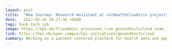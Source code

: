 ```yaml
---
layout: post
title:  "New Journey: Research Assistant at <i>HealthCloud</i> project"
date:   2017-02-18 10:27:46 +0200
tags: hack tech job
image: https://hpi.de/fileadmin/_processed_/csm_gesundheitscloud_team_1020x550_2ffcc0a07c.jpg
link: https://hpi.de/open-campus/hpi-initiativen/gesundheitscloud
summary: Working on a patient-centered platform for health data and applications based on it
---
```

